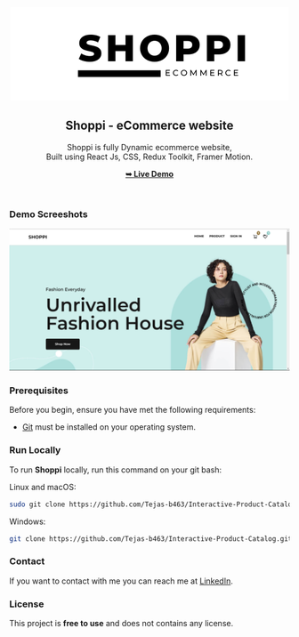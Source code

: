 <div align="center">

  <img src="./src/img/shoppilogo.png" />

  <h2 align="center">Shoppi - eCommerce website</h2>

Shoppi is fully Dynamic ecommerce website, <br /> Built using React Js, CSS, Redux Toolkit, Framer Motion.

<a href="https://product-catalog-db189.web.app/"><strong>➥ Live Demo</strong></a>

</div>

<br />

### Demo Screeshots

![Shoppi Desktop Demo](./src/img/projectimg1.png "Desktop Demo")

### Prerequisites

Before you begin, ensure you have met the following requirements:

- [Git](https://git-scm.com/downloads "Download Git") must be installed on your operating system.

### Run Locally

To run **Shoppi** locally, run this command on your git bash:

Linux and macOS:

```bash
sudo git clone https://github.com/Tejas-b463/Interactive-Product-Catalog
```

Windows:

```bash
git clone https://github.com/Tejas-b463/Interactive-Product-Catalog.git
```

### Contact

If you want to contact with me you can reach me at [LinkedIn](https://www.linkedin.com/in/tejas-banait/).

### License

This project is **free to use** and does not contains any license.
